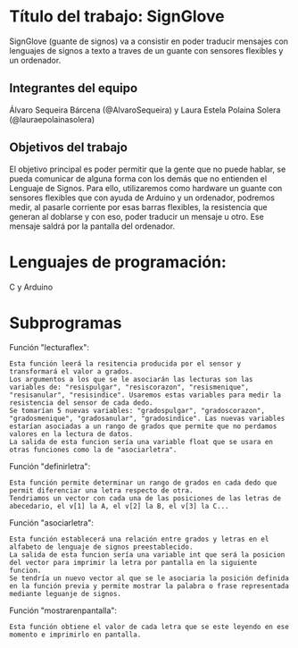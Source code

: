 # Título del trabajo: SignGlove

SignGlove (guante de signos) va a consistir en poder traducir mensajes con lenguajes de signos a texto a traves de un guante con sensores flexibles y un ordenador.

## Integrantes del equipo

Álvaro Sequeira Bárcena (@AlvaroSequeira) y Laura Estela Polaina Solera (@lauraepolainasolera)

## Objetivos del trabajo

El objetivo principal es poder permitir que la gente que no puede hablar, se pueda comunicar de alguna forma con los demás que no entienden el Lenguaje de Signos. Para ello, utilizaremos como hardware un guante con sensores flexibles que con ayuda de Arduino y un ordenador, podremos medir, al pasarle corriente por esas barras flexibles, la resistencia que generan al doblarse y con eso, poder traducir un mensaje u otro. Ese mensaje saldrá por la pantalla del ordenador.

# Lenguajes de programación:
C y Arduino

# Subprogramas

  Función "lecturaflex":
  
    Esta función leerá la resitencia producida por el sensor y transformará el valor a grados.
    Los argumentos a los que se le asociarán las lecturas son las variables de: "resispulgar", "resiscorazon", "resismenique",   "resisanular", "resisindice". Usaremos estas variables para medir la resistencia del sensor de cada dedo.
    Se tomarían 5 nuevas variables: "gradospulgar", "gradoscorazon", "gradosmenique", "gradosanular", "gradosindice". Las nuevas variables estarían asociadas a un rango de grados que permite que no perdamos valores en la lectura de datos.
    La salida de esta funcion sería una variable float que se usara en otras funciones como la de "asociarletra".
     
  Función "definirletra":
  
    Esta función permite determinar un rango de grados en cada dedo que permit diferenciar una letra respecto de otra. 
    Tendriamos un vector con cada una de las posiciones de las letras de abecedario, el v[1] la A, el v[2] la B, el v[3] la C...
     
  Función "asociarletra":
  
    Esta función establecerá una relación entre grados y letras en el alfabeto de lenguaje de signos preestablecido. 
    La salida de esta funcion sería una variable int que será la posicion del vector para imprimir la letra por pantalla en la siguiente funcion.
    Se tendría un nuevo vector al que se le asociaria la posición definida en la función previa y permite mostrar la palabra o frase representada mediante leguanje de signos. 
    
  Función "mostrarenpantalla":
  
    Esta función obtiene el valor de cada letra que se este leyendo en ese momento e imprimirlo en pantalla.
  
  
  
  
  
  
  
  
  
  
  
  
  
  
  
